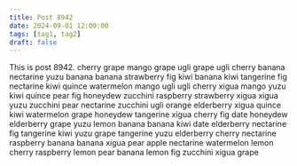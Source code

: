 ```yaml
---
title: Post 8942
date: 2024-09-01 12:00:00
tags: [tag1, tag2]
draft: false
---
```

This is post 8942.
cherry
grape
mango
grape
ugli
grape
ugli
cherry
banana
nectarine
yuzu
banana
banana
strawberry
fig
kiwi
banana
kiwi
tangerine
fig
nectarine
kiwi
quince
watermelon
mango
ugli
ugli
cherry
xigua
mango
yuzu
kiwi
quince
pear
fig
honeydew
zucchini
raspberry
strawberry
xigua
xigua
yuzu
zucchini
pear
nectarine
zucchini
ugli
orange
elderberry
xigua
quince
kiwi
watermelon
grape
honeydew
tangerine
xigua
cherry
fig
date
honeydew
elderberry
grape
yuzu
lemon
banana
banana
kiwi
date
elderberry
nectarine
fig
tangerine
kiwi
yuzu
grape
tangerine
yuzu
elderberry
cherry
nectarine
raspberry
banana
banana
xigua
pear
apple
nectarine
watermelon
lemon
cherry
raspberry
lemon
pear
banana
lemon
fig
zucchini
xigua
grape
